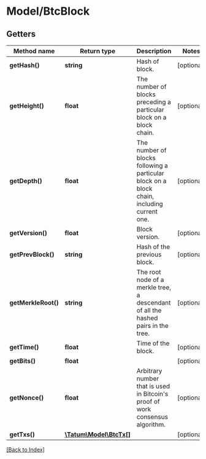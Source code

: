 # Model/BtcBlock

## Getters

Method name | Return type | Description | Notes
------------ | ------------- | ------------- | -------------
**getHash()** | **string** | Hash of block. | [optional]
**getHeight()** | **float** | The number of blocks preceding a particular block on a block chain. | [optional]
**getDepth()** | **float** | The number of blocks following a particular block on a block chain, including current one. | [optional]
**getVersion()** | **float** | Block version. | [optional]
**getPrevBlock()** | **string** | Hash of the previous block. | [optional]
**getMerkleRoot()** | **string** | The root node of a merkle tree, a descendant of all the hashed pairs in the tree. | [optional]
**getTime()** | **float** | Time of the block. | [optional]
**getBits()** | **float** |  | [optional]
**getNonce()** | **float** | Arbitrary number that is used in Bitcoin's proof of work consensus algorithm. | [optional]
**getTxs()** | [**\Tatum\Model\BtcTx[]**](BtcTx.md) |  | [optional]

[[Back to Index]](../index.md)

